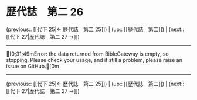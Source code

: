 # 歴代誌　第二 26

(previous:: [[代下 25|← 歴代誌　第二 25]]) | (up:: [[歴代誌　第二]]) | (next:: [[代下 27|歴代誌　第二 27 →]])

***
[0;31;49mError: the data returned from BibleGateway is empty, so stopping. Please check your usage, and if still a problem, please raise an issue on GitHub.[0m

***

(previous:: [[代下 25|← 歴代誌　第二 25]]) | (up:: [[歴代誌　第二]]) | (next:: [[代下 27|歴代誌　第二 27 →]])
